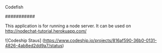 Codefish

###########

This application is for running a node server. It can be used on http://nodechat-tutorial.herokuapp.com/

![Codeship Staus] (https://www.codeship.io/projects/816af590-36b0-0131-4826-4ab8ed2dd9a7/status)